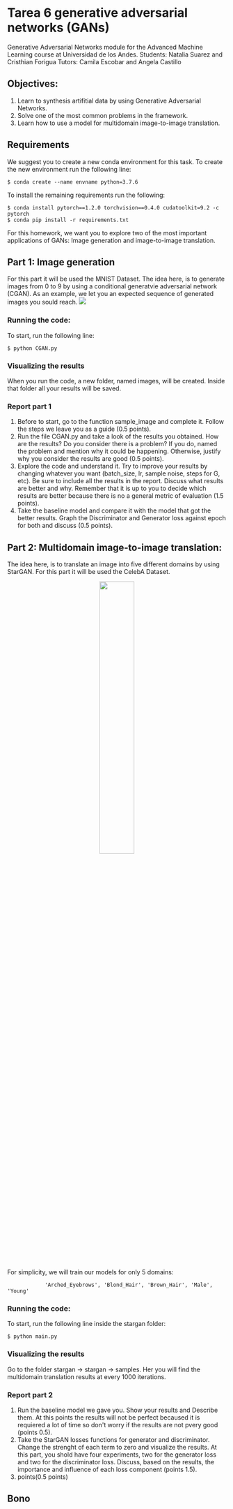 # Tarea 6 generative adversarial networks (GANs)
Generative Adversarial Networks module for the Advanced Machine Learning course at Universidad de los Andes.
Students: Natalia Suarez and Cristhian Forigua 
Tutors: Camila Escobar and Angela Castillo

## Objectives:
1.  Learn to synthesis artifitial data by using Generative Adversarial Networks.
2.  Solve one of the most common problems in the framework.
3.  Learn how to use a model for multidomain image-to-image translation.

## Requirements
We suggest you to create a new conda environment for this task. 
To create the new environment run the following line: 
```
$ conda create --name envname python=3.7.6
```
To install the remaining requirements run the following: 
```
$ conda install pytorch==1.2.0 torchvision==0.4.0 cudatoolkit=9.2 -c pytorch
$ conda pip install -r requirements.txt
```
For this homework, we want you to explore two of the most important applications of GANs: Image generation and image-to-image translation.
## Part 1: Image generation
For this part it will be used the MNIST Dataset. The idea here, is to generate images from 0 to 9 by using a conditional generatvie adversarial network (CGAN). As an example, we let you an expected sequence of generated images you sould reach.
<img src="https://user-images.githubusercontent.com/66923636/94369443-53caab80-00af-11eb-9a44-1221e2a8716b.png" />
### Running the code:
To start, run the following line: 
```
$ python CGAN.py
```
### Visualizing the results
When you run the code, a new folder, named images, will be created. Inside that folder all your results will be saved. 
### Report part 1
1.  Before to start, go to the function sample_image and complete it. Follow the steps we leave you as a guide (0.5 points). 
2.  Run the file CGAN.py and take a look of the results you obtained. How are the results? Do you consider there is a problem? If you do, named the problem and mention why it could be happening. Otherwise, justify why you consider the results are good (0.5 points).
3.  Explore the code and understand it. Try to improve your results by changing whatever you want (batch_size, lr, sample noise, steps for G, etc). Be sure to include all the results in the report. Discuss what results are better and why. Remember that it is up to you to decide which results are better because there is no a general metric of evaluation (1.5 points).
4.  Take the baseline model and compare it with the model that got the better results. Graph the Discriminator and Generator loss against epoch for both and discuss (0.5 points).
## Part 2: Multidomain image-to-image translation: 
The idea here, is to translate an image into five different domains by using StarGAN. For this part it will be used the CelebA Dataset. 
<p align="center"><img width="40%" src="http://mmlab.ie.cuhk.edu.hk/projects/celeba/intro.png" /></p>
For simplicity, we will train our models for only 5 domains: 

                'Arched_Eyebrows', 'Blond_Hair', 'Brown_Hair', 'Male', 'Young'
### Running the code:
To start, run the following line inside the stargan folder: 
```
$ python main.py
```
### Visualizing the results
Go to the folder stargan -> stargan -> samples. Her you will find the multidomain translation results at every 1000 iterations. 
### Report part 2
1.  Run the baseline model we gave you. Show your results and Describe them. At this points the results will not be perfect becaused it is requiered a lot of time so don't worry if the results are not pvery good (points 0.5).
2.  Take the StarGAN losses functions for generator and discriminator. Change the strenght of each term to zero and visualize the results. At this part, you shold have four experiments, two for the generator loss and two for the discriminator loss. Discuss, based on the results, the importance and influence of each loss component (points 1.5).
3.  points(0.5 points)
## Bono
